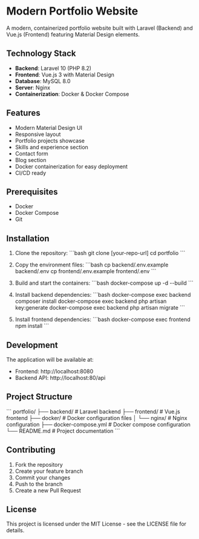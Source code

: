 # Modern Portfolio Website

A modern, containerized portfolio website built with Laravel (Backend) and Vue.js (Frontend) featuring Material Design elements.

## Technology Stack

- **Backend**: Laravel 10 (PHP 8.2)
- **Frontend**: Vue.js 3 with Material Design
- **Database**: MySQL 8.0
- **Server**: Nginx
- **Containerization**: Docker & Docker Compose

## Features

- Modern Material Design UI
- Responsive layout
- Portfolio projects showcase
- Skills and experience section
- Contact form
- Blog section
- Docker containerization for easy deployment
- CI/CD ready

## Prerequisites

- Docker
- Docker Compose
- Git

## Installation

1. Clone the repository:
\`\`\`bash
git clone [your-repo-url]
cd portfolio
\`\`\`

2. Copy the environment files:
\`\`\`bash
cp backend/.env.example backend/.env
cp frontend/.env.example frontend/.env
\`\`\`

3. Build and start the containers:
\`\`\`bash
docker-compose up -d --build
\`\`\`

4. Install backend dependencies:
\`\`\`bash
docker-compose exec backend composer install
docker-compose exec backend php artisan key:generate
docker-compose exec backend php artisan migrate
\`\`\`

5. Install frontend dependencies:
\`\`\`bash
docker-compose exec frontend npm install
\`\`\`

## Development

The application will be available at:
- Frontend: http://localhost:8080
- Backend API: http://localhost:80/api

## Project Structure

\`\`\`
portfolio/
├── backend/                # Laravel backend
├── frontend/              # Vue.js frontend
├── docker/                # Docker configuration files
│   └── nginx/            # Nginx configuration
├── docker-compose.yml    # Docker compose configuration
└── README.md            # Project documentation
\`\`\`

## Contributing

1. Fork the repository
2. Create your feature branch
3. Commit your changes
4. Push to the branch
5. Create a new Pull Request

## License

This project is licensed under the MIT License - see the LICENSE file for details.
